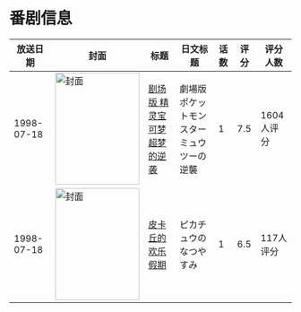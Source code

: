 # 番剧信息

|放送日期|封面|标题|日文标题|话数|评分|评分人数|
|---|---|---|---|---|---|---|
|1998-07-18|<img src="//lain.bgm.tv/pic/cover/c/c8/86/3022_D8Pvc.jpg" alt="封面" style="width:150px;height:200px;object-fit:cover;">|[剧场版 精灵宝可梦 超梦的逆袭](https://bangumi.tv/subject/3022)|劇場版ポケットモンスター ミュウツーの逆襲|1|7.5|1604人评分|
|1998-07-18|<img src="//lain.bgm.tv/pic/cover/c/b5/4d/27759_W1L06.jpg" alt="封面" style="width:150px;height:200px;object-fit:cover;">|[皮卡丘的欢乐假期](https://bangumi.tv/subject/27759)|ピカチュウのなつやすみ|1|6.5|117人评分|
